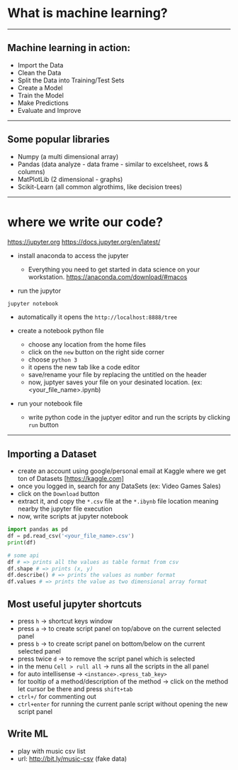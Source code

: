 # What is machine learning?

---

## Machine learning in action:

- Import the Data
- Clean the Data
- Split the Data into Training/Test Sets
- Create a Model
- Train the Model
- Make Predictions
- Evaluate and Improve

---

## Some popular libraries

- Numpy (a multi dimensional array)
- Pandas (data analyze - data frame - similar to excelsheet, rows & columns)
- MatPlotLib (2 dimensional - graphs)
- Scikit-Learn (all common algrothims, like decision trees)

---

# where we write our code?
https://jupyter.org
https://docs.jupyter.org/en/latest/

- install anaconda to access the jupyter
  - Everything you need to get started in data science on your workstation.
  https://anaconda.com/download/#macos

- run the jupytor
```sh
jupyter notebook
```
- automatically it opens the `http://localhost:8888/tree`
- create a notebook python file
  - choose any location from the home files
  - click on the `new` button on the right side corner
  - choose `python 3`
  - it opens the new tab like a code editor
  - save/rename your file by replacing the untitled on the header
  - now, juptyer saves your file on your desinated location. (ex: <your_file_name>.ipynb)
  
- run your notebook file
  - write python code in the juptyer editor and run the scripts by clicking `run` button

---
## Importing a Dataset

- create an account using google/personal email at Kaggle where we get ton of Datasets [https://kaggle.com]
- once you logged in, search for any DataSets (ex: Video Games Sales)
- click on the `Download` button
- extract it, and copy the `*.csv` file at the `*.ibynb` file location meaning nearby the jupyter file execution
- now, write scripts at jupyter notebook

```py
import pandas as pd
df = pd.read_csv('<your_file_name>.csv')
print(df)

# some api
df # => prints all the values as table format from csv
df.shape # => prints (x, y)
df.describe() # => prints the values as number format
df.values # => prints the value as two dimensional array format
```

## Most useful jupyter shortcuts

- press `h` -> shortcut keys window
- press `a` -> to create script panel on top/above on the current selected panel
- press `b` -> to create script panel on bottom/below on the current selected panel
- press twice `d` -> to remove the script panel which is selected
- in the menu `Cell > rull all` -> runs all the scripts in the all panel
- for auto intellisense -> `<instance>.<press_tab_key>`
- for tooltip of a method/description of the method -> click on the method let cursor be there and press `shift+tab`
- `ctrl+/` for commenting out
- `ctrl+enter` for running the current panle script without opening the new script panel

## Write ML

- play with music csv list 
- url: http://bit.ly/music-csv (fake data)
